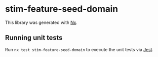 # stim-feature-seed-domain

This library was generated with [Nx](https://nx.dev).

## Running unit tests

Run `nx test stim-feature-seed-domain` to execute the unit tests via [Jest](https://jestjs.io).
